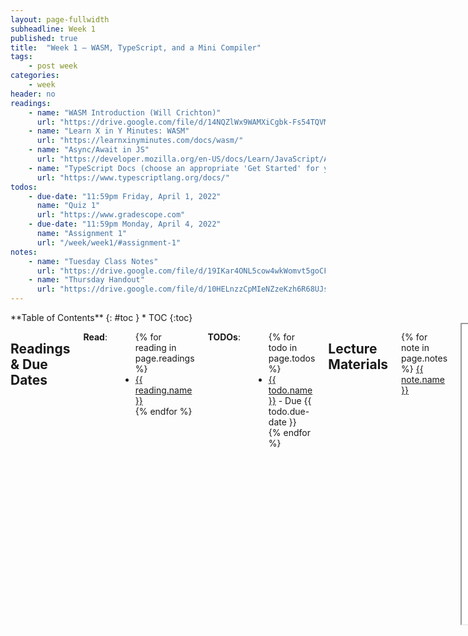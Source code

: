 ```yaml
---
layout: page-fullwidth
subheadline: Week 1
published: true
title:  "Week 1 – WASM, TypeScript, and a Mini Compiler"
tags:
    - post week
categories:
    - week
header: no
readings:
    - name: "WASM Introduction (Will Crichton)"
      url: "https://drive.google.com/file/d/14NQZlWx9WAMXiCgbk-Fs54TQVMnviQdo/view"
    - name: "Learn X in Y Minutes: WASM"
      url: "https://learnxinyminutes.com/docs/wasm/"
    - name: "Async/Await in JS"
      url: "https://developer.mozilla.org/en-US/docs/Learn/JavaScript/Asynchronous/Promises"
    - name: "TypeScript Docs (choose an appropriate 'Get Started' for you)"
      url: "https://www.typescriptlang.org/docs/"
todos:
    - due-date: "11:59pm Friday, April 1, 2022"
      name: "Quiz 1"
      url: "https://www.gradescope.com"
    - due-date: "11:59pm Monday, April 4, 2022"
      name: "Assignment 1"
      url: "/week/week1/#assignment-1"
notes:
    - name: "Tuesday Class Notes"
      url: "https://drive.google.com/file/d/19IKar4ONL5cow4wkWomvt5goCFo70wLe"
    - name: "Thursday Handout"
      url: "https://drive.google.com/file/d/10HELnzzCpMIeNZzeKzh6R68UJspKHWZH"
---
```


<div class="row">
<div class="medium-4 medium-push-8 columns" markdown="1">
<div class="panel radius fixed-toc"  data-options="sticky_on:large" markdown="1">
**Table of Contents**
{: #toc }
*  TOC
{:toc}
</div>
</div><!-- /.medium-4.columns -->

<div class="medium-8 medium-pull-4 columns" markdown="1">

## Readings & Due Dates

**Read**:

<ul>
{% for reading in page.readings %}
<li><a target="_blank" href="{{ reading.url }}">{{ reading.name }}</a></li>
{% endfor %}
</ul>

**TODOs**:

<ul>
{% for todo in page.todos %}
<li><a target="_blank" href="{{ todo.url }}">{{ todo.name }}</a> - Due {{ todo.due-date }}</li>
{% endfor %}
</ul>

## Lecture Materials

{% for note in page.notes %}
<a href="{{ note.url }}">{{ note.name }}</a>
<iframe src="{{ note.url }}/preview" width="640" height="480" allow="autoplay"></iframe>
{% else %}
_Links to podcasts, notes, and code from class will be here after they're created!_
{% endfor %}

## Assignment 1

In this programming assignment, you will start from a compiler that we
(mostly) provide based on one from class. You will add binary arithmetic
operators and a few built-in Python functions.

Starter code is here:

[https://github.com/ucsd-cse231-s22/pa1](https://github.com/ucsd-cse231-s22/pa1)

In the _office hours sessions_ for week 1 (see calendar on [homepage](/)), we
will run tutorials for doing much of the needed work for this assignment.
Seriously, go and you'll see how much we've tutorialized this assignment for
you! These sessions will also be recorded.
    
* Yousef's Tutorial: https://ucsd.zoom.us/rec/share/GqPlU0k-8gc_S9QoNHFMFUDcIZFAq1OiqCLkuHElzLi93qSwmgoPEWSTk-TswK42.EOLj5YGOo7jYyBb4 Passcode: $HmB0iY%

### Problem Specification

The grammar of the language your compiler will support is:

```
program := <stmt> ...
stmt := <name> = <expr>
      | <expr>
expr := <number>
      | <name>
      | <expr> <op> <expr>         (you!)
      | <builtin1>(<expr>)
      | <builtin2>(<expr>, <expr>) (you!)
op   := + | - | *                  (you!)
builtin1 := print | abs            (you! [abs])
builtin2 := max | min | pow        (you!)
number := 32-bit integer literals
```

You can see this (mostly) reflected in the `ast.ts`, with `parser.ts`
converting from a parse tree representation to the AST representation. Then
code generation for several of them is implemented for you in `compiler.ts`.
You will need to add the cases corresponding to binary operators and the new
builtins, which are labeled with `(you!)` in the grammar above.

Your task will be to make it so input programs using the binary operators,
and the builtin functions listed above, have the following behavior:

- `+`, `-`, and `*` should use the corresponding WASM operators `i32.add`,
`i32.sub`, and `i32.mul` on the two operands after evaluating them
- `abs` should produce the absolute value of its argument
- `max`/`min`/`pow` should take two arguments and produce the larger of the
numbers, the smaller of the numbers, and the first number raised to the
other's power, respectively

Your implementation is up to you, but a likely approach is:

- Add expressions for binary operators and builtin2 to `ast.ts`
- Add parsing support for these expressions in `parser.ts`
- Add code generation for these expressions in `compiler.ts`
- Add TypeScript functions to implement the new builtins as necessary (use
`print` as a guide)
- Test this as you go by adding tests in the tests/ directory
- Watch your program work in the browser by opening build/index.html in a
browser of your choice.

We recommend implementing these features one at a time (don't try to do
multiple new kinds of expressions at once), so that you can test more
incrementally.

### Testing

We use the [Mocha test framework](https://mochajs.org/) along with 
[Chai assertion library](https://www.chaijs.com/) to simplify testing the 
compiler. We provide some starter testing code in `tests/parser.test.ts` and 
`tests/runner.test.ts`. We included comments in these files to get you started
testing the compiler and we added to-dos where we expect additional tests.
We encourage you to test other parts of the compiler individually if you
find yourself stuck, like `compile`.

A few specific cases have specific errors we will test for:

1. If the program doesn't parse correctly, make sure the error has
`ParseError` as a substring of the thrown message
2. If the program uses a name that isn't defined, make sure the error has
`ReferenceError` as a substring of the thrown message

To throw specific errors, `throw new Error(" message here ...")` suffices (this
uses the built-in `Error` class in JavaScript/TypeScript). If you want to make
specialized exception classes, go for it! We will make refinements like this in
future assignments.

### Building and Running

To get started, make sure you have NodeJS installed
[https://nodejs.org/en/download/](https://nodejs.org/en/download/), and check
out this repository. In the repository, run

```
npm install
```

This will download and install the necessary WASM and Typescript dependencies.

You can build `index.html` by running:

```
npm run build-web
```

And then open the created file in `build/index.html` in a browser to get the
textbox and run button for your code.

You can run test suits using the following command, and it will print a summary
of passing and failing tests:

```
npm test
```

### Writeup

In a file called `README.txt`, answer the following questions:

1. Give three examples of Python programs that use binary operators and/or
builtins from this PA, but have different behavior than your compiler. For
each, write:
  - a sentence about why that is
  - a sentence about what you might do to extend the compiler to support it
2. What resources did you find most helpful in completing the assignment?
3. Who (if anyone) in the class did you work with on the assignment? (See
collaboration below)

### Collaboration

You can discuss your approach and code with anyone in the class, make study
groups to work together, have public discussions on the course message board,
and so on. Make sure to give credit to collaborators in your README (see
below) and make an individual submission. This assignment is predominantly
_for your learning and practice_. Other assignments in the course will be
completed on your own and/or with additional assessment and have more
restrictive collaboration policies.

### Submission

You can submit your code to the `pa1` assignment on Gradescope.

### Grading

Most of your grade on this assignment comes simply from the autograded
component – we want to make sure you have everything built successfully. A
note that future assignments will not necessarily follow this scheme.

- 90% Autograder Tests
- 10% Written Responses

Another note about stakes while discussing credit – this class's material is
necessarily _cumulative_. That means that the next assignment will build on this
one, not just conceptually but concretely in terms of code. As a result:

- It's important that you understand this one!
- There will be another opportunity to demonstrate that you understood this one
on the next assignment!  So if you're worried that you've done poorly on the
assignment, don't assume your grade is forever ruined, there will be
opportunities to regain credit for this. Focus on learning.

### Useful References

- Lezer, particularly TreeCursor
[https://lezer.codemirror.net/docs/ref/#tree.TreeCursor](https://lezer.codemirror.net/docs/ref/#tree.TreeCursor),
which we are using for a parser library
- lezer-python, which is an open-source grammar for Python developed for lezer [https://github.com/lezer-parser/python/blob/master/src/python.grammar](https://github.com/lezer-parser/python/blob/master/src/python.grammar)
- Typescript [https://www.typescriptlang.org/docs](https://www.typescriptlang.org/docs)
- A useful WASM quick tutorial [https://learnxinyminutes.com/docs/wasm/](https://learnxinyminutes.com/docs/wasm/)
- A description of tagged unions in Typescript [https://basarat.gitbook.io/typescript/type-system/discriminated-unions](https://basarat.gitbook.io/typescript/type-system/discriminated-unions), which is how the AST we chose is structured


</div>
